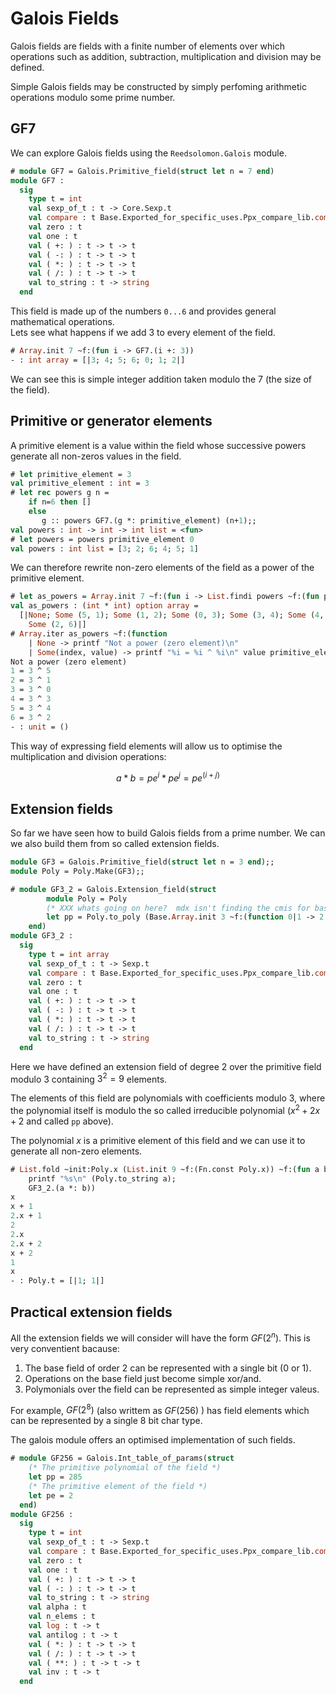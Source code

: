 # Galois Fields 

<!--
```ocaml
open Core
open Reedsolomon
let printf = Caml.Printf.printf
```
-->

Galois fields are fields with a finite number of elements over which operations
such as addition, subtraction, multiplication and division may be defined.

Simple Galois fields may be constructed by simply perfoming arithmetic operations
modulo some prime number.

## GF7

We can explore Galois fields using the `Reedsolomon.Galois` module.

```ocaml
# module GF7 = Galois.Primitive_field(struct let n = 7 end)
module GF7 :
  sig
    type t = int
    val sexp_of_t : t -> Core.Sexp.t
    val compare : t Base.Exported_for_specific_uses.Ppx_compare_lib.compare
    val zero : t
    val one : t
    val ( +: ) : t -> t -> t
    val ( -: ) : t -> t -> t
    val ( *: ) : t -> t -> t
    val ( /: ) : t -> t -> t
    val to_string : t -> string
  end
```

This field is made up of the numbers `0...6` and provides general mathematical operations.  
Lets see what happens if we add 3 to every element of the field.

```ocaml
# Array.init 7 ~f:(fun i -> GF7.(i +: 3))
- : int array = [|3; 4; 5; 6; 0; 1; 2|]
```

We can see this is simple integer addition taken modulo the 7 (the size of the field).

## Primitive or generator elements 

A primitive element is a value within the field whose successive powers
generate all non-zeros values in the field.

```ocaml
# let primitive_element = 3
val primitive_element : int = 3
# let rec powers g n = 
    if n=6 then []
    else 
       g :: powers GF7.(g *: primitive_element) (n+1);;
val powers : int -> int -> int list = <fun>
# let powers = powers primitive_element 0
val powers : int list = [3; 2; 6; 4; 5; 1]
```

We can therefore rewrite non-zero elements of the field as a power of the primitive 
element.

```ocaml
# let as_powers = Array.init 7 ~f:(fun i -> List.findi powers ~f:(fun power value -> value=i)) 
val as_powers : (int * int) option array =
  [|None; Some (5, 1); Some (1, 2); Some (0, 3); Some (3, 4); Some (4, 5);
    Some (2, 6)|]
# Array.iter as_powers ~f:(function
    | None -> printf "Not a power (zero element)\n"
    | Some(index, value) -> printf "%i = %i ^ %i\n" value primitive_element index);;
Not a power (zero element)
1 = 3 ^ 5
2 = 3 ^ 1
3 = 3 ^ 0
4 = 3 ^ 3
5 = 3 ^ 4
6 = 3 ^ 2
- : unit = ()
```

This way of expressing field elements will allow us to optimise the multiplication and division
operations:

$$a * b = pe^i * pe^j = pe^(i+j)$$

## Extension fields

So far we have seen how to build Galois fields from a prime number.  We can we also build them
from so called extension fields.

```ocaml
module GF3 = Galois.Primitive_field(struct let n = 3 end);;
module Poly = Poly.Make(GF3);;
```

```ocaml
# module GF3_2 = Galois.Extension_field(struct 
        module Poly = Poly 
        (* XXX whats going on here?  mdx isn't finding the cmis for base/core properly. *)
        let pp = Poly.to_poly (Base.Array.init 3 ~f:(function 0|1 -> 2 | _ -> 1))
    end)
module GF3_2 :
  sig
    type t = int array
    val sexp_of_t : t -> Sexp.t
    val compare : t Base.Exported_for_specific_uses.Ppx_compare_lib.compare
    val zero : t
    val one : t
    val ( +: ) : t -> t -> t
    val ( -: ) : t -> t -> t
    val ( *: ) : t -> t -> t
    val ( /: ) : t -> t -> t
    val to_string : t -> string
  end
```

Here we have defined an extension field of degree 2 over the primitive field modulo 3 
containing $3^2 = 9$ elements.

The elements of this field are polynomials with coefficients modulo 3, where the polynomial itself
is modulo the so called irreducible polynomial ($x^2 + 2x + 2$ and called `pp` above).

The polynomial $x$ is a primitive element of this field and we can use it to generate all non-zero
elements.

```ocaml
# List.fold ~init:Poly.x (List.init 9 ~f:(Fn.const Poly.x)) ~f:(fun a b -> 
    printf "%s\n" (Poly.to_string a);
    GF3_2.(a *: b))
x
x + 1
2.x + 1
2
2.x
2.x + 2
x + 2
1
x
- : Poly.t = [|1; 1|]
```

## Practical extension fields

All the extension fields we will consider will have the form $GF(2^n)$.  This 
is very conventient bacause:

1. The base field of order 2 can be represented with a single bit (0 or 1).
2. Operations on the base field just become simple xor/and.
3. Polymonials over the field can be represented as simple integer valeus.

For example, $GF(2^8)$ (also writtem as $GF(256)$ ) has field elements which can 
be represented by a single 8 bit char type.

The galois module offers an optimised implementation of such fields.

```ocaml
# module GF256 = Galois.Int_table_of_params(struct 
    (* The primitive polynomial of the field *)
    let pp = 285
    (* The primitive element of the field *)
    let pe = 2 
  end)
module GF256 :
  sig
    type t = int
    val sexp_of_t : t -> Sexp.t
    val compare : t Base.Exported_for_specific_uses.Ppx_compare_lib.compare
    val zero : t
    val one : t
    val ( +: ) : t -> t -> t
    val ( -: ) : t -> t -> t
    val to_string : t -> string
    val alpha : t
    val n_elems : t
    val log : t -> t
    val antilog : t -> t
    val ( *: ) : t -> t -> t
    val ( /: ) : t -> t -> t
    val ( **: ) : t -> t -> t
    val inv : t -> t
  end
```
